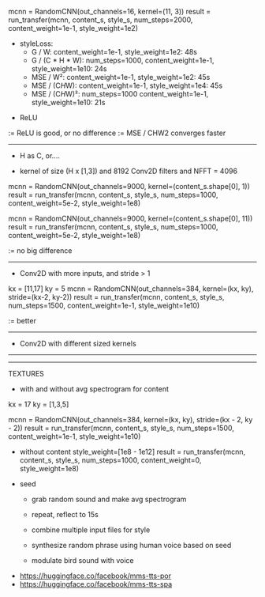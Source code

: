 mcnn = RandomCNN(out_channels=16, kernel=(11, 3))
result = run_transfer(mcnn, content_s, style_s, num_steps=2000, content_weight=1e-1, style_weight=1e2)

- styleLoss:
    - G / W: content_weight=1e-1, style_weight=1e2: 48s
    - G / (C * H * W): num_steps=1000, content_weight=1e-1, style_weight=1e10: 24s
    - MSE / W²: content_weight=1e-1, style_weight=1e2: 45s
    - MSE / (C*H*W): content_weight=1e-1, style_weight=1e4: 45s
    + MSE / (C*H*W)²: num_steps=1000 content_weight=1e-1, style_weight=1e10: 21s

+ ReLU

:= ReLU is good, or no difference
:= MSE / CHW2 converges faster

------------------------------------------------------------------
- H as C, or....
+ kernel of size (H x [1,3]) and 8192 Conv2D filters and NFFT = 4096


mcnn = RandomCNN(out_channels=9000, kernel=(content_s.shape[0], 1))
result = run_transfer(mcnn, content_s, style_s, num_steps=1000, content_weight=5e-2, style_weight=1e8)

mcnn = RandomCNN(out_channels=9000, kernel=(content_s.shape[0], 11))
result = run_transfer(mcnn, content_s, style_s, num_steps=1000, content_weight=5e-2, style_weight=1e8)

:= no big difference

------------------------------------------------------------
+ Conv2D with more inputs, and stride > 1

kx = [11,17]
ky = 5
mcnn = RandomCNN(out_channels=384, kernel=(kx, ky), stride=(kx-2, ky-2))
result = run_transfer(mcnn, content_s, style_s, num_steps=1500, content_weight=1e-1, style_weight=1e10)

:= better

---------------------------------------------------------------------
- Conv2D with different sized kernels

--------------------------------------------------------------------
--------------------------------------------------------------------
TEXTURES

- with and without avg spectrogram for content

kx = 17
ky = [1,3,5]

mcnn = RandomCNN(out_channels=384, kernel=(kx, ky), stride=(kx - 2, ky - 2))
result = run_transfer(mcnn, content_s, style_s, num_steps=1500, content_weight=1e-1, style_weight=1e10)

- without content
style_weight=[1e8 - 1e12]
result = run_transfer(mcnn, content_s, style_s, num_steps=1000, content_weight=0, style_weight=1e8)


- seed
    - grab random sound and make avg spectrogram
    - repeat, reflect to 15s
    - combine multiple input files for style

    - synthesize random phrase using human voice based on seed
    - modulate bird sound with voice


+ https://huggingface.co/facebook/mms-tts-por
+ https://huggingface.co/facebook/mms-tts-spa
